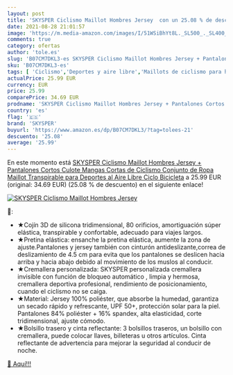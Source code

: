 ```yaml
---
layout: post
title: 'SKYSPER Ciclismo Maillot Hombres Jersey  con un 25.08 % de descuento'
date: 2021-08-28 21:01:57
image: 'https://m.media-amazon.com/images/I/51WSiBhYt8L._SL500_._SL400_.jpg'
comments: true
category: ofertas
author: 'tole.es'
slug: 'B07CM7DKL3-es SKYSPER Ciclismo Maillot Hombres Jersey + Pantalones...'
sku: 'B07CM7DKL3-es'
tags: [ 'Ciclismo','Deportes y aire libre','Maillots de ciclismo para hombre','Ropa de ciclismo','Ropa de ciclismo para hombre','Ropa y equipo para deportes','bicicleta','skysper', ]
actualPrice: 25.99 EUR
currency: EUR
price: 25.99
comparePrice: 34.69 EUR
prodname: 'SKYSPER Ciclismo Maillot Hombres Jersey + Pantalones Cortos Culote Mangas Cortas de Ciclismo Conjunto de Ropa Maillot Transpirable para Deportes al Aire Libre Ciclo Bicicleta'
country: 'es'
flag: '🇪🇸'
brand: 'SKYSPER'
buyurl: 'https://www.amazon.es/dp/B07CM7DKL3/?tag=tolees-21'
descuento: '25.08'
average: '25.99'
---
```


En este momento está [SKYSPER Ciclismo Maillot Hombres Jersey + Pantalones Cortos Culote Mangas Cortas de Ciclismo Conjunto de Ropa Maillot Transpirable para Deportes al Aire Libre Ciclo Bicicleta](https://www.amazon.es/dp/B07CM7DKL3/?tag=tolees-21) a 25.99 EUR (original: 34.69 EUR) (25.08 %  de descuento) en el siguiente enlace!

[![SKYSPER Ciclismo Maillot Hombres Jersey ](https://m.media-amazon.com/images/I/51WSiBhYt8L._SL500_._SL400_.jpg)](https://www.amazon.es/dp/B07CM7DKL3/?tag=tolees-21)

🔎:

- ★Cojín 3D de silicona tridimensional, 80 orificios, amortiguación súper elástica, transpirable y confortable, adecuado para viajes largos.
- ★Pretina elástica: ensanche la pretina elástica, aumente la zona de ajuste.Pantalones y jersey también con cinturón antideslizante,correa de deslizamiento de 4.5 cm para evita que los pantalones se deslicen hacia arriba y hacia abajo debido al movimiento de los muslos al conducir.
- ★Cremallera personalizada: SKYSPER personalizada cremallera invisible con función de bloqueo automático , limpia y hermosa, cremallera deportiva profesional, rendimiento de posicionamiento, cuando el ciclismo no se caiga.
- ★Material: Jersey 100% poliéster, que absorbe la humedad, garantiza un secado rápido y refrescante, UPF 50+, protección solar para la piel. Pantalones 84% poliéster + 16% spandex, alta elasticidad, corte tridimensional, ajuste cómodo.
- ★Bolsillo trasero y cinta reflectante: 3 bolsillos traseros, un bolsillo con cremallera, puede colocar llaves, billeteras u otros artículos. Cinta reflectante de advertencia para mejorar la seguridad al conducir de noche.

[🛒 Aquí!!!](https://www.amazon.es/dp/B07CM7DKL3/?tag=tolees-21)
